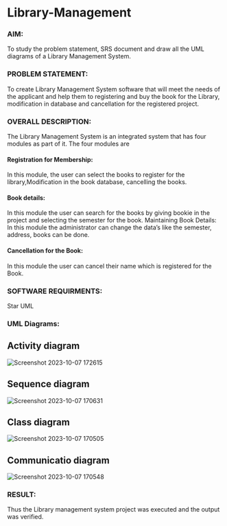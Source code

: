 # Library-Management
### AIM:
To study the problem statement, SRS document and draw all the UML diagrams of a Library Management System.
### PROBLEM STATEMENT:
To create Library Management System software that will meet the needs of the applicant
and help them to registering and buy the book for the Library, modification in database and
cancellation for the registered project.
### OVERALL DESCRIPTION:
The Library Management System is an integrated system that has four modules as part of
it. The four modules are
#### Registration for Membership:
In this module, the user can select the books to register for the library,Modification in the book
database, cancelling the books.
#### Book details:
In this module the user can search for the books by giving bookie in the project and selecting
the semester for the book.
Maintaining Book Details:
In this module the administrator can change the data’s like the semester, address, books can be
done.
#### Cancellation for the Book:
In this module the user can cancel their name which is registered for the Book.
### SOFTWARE REQUIRMENTS:
Star UML
### UML Diagrams:

## Activity diagram

![Screenshot 2023-10-07 172615](https://github.com/SriramS22/Library-Management/assets/119094390/397caacd-4541-4db5-a65a-de6e3ca0c6c8)

## Sequence diagram

![Screenshot 2023-10-07 170631](https://github.com/SriramS22/Library-Management/assets/119094390/341172df-e04c-4a53-b94b-fa22e6d0fed7)

## Class diagram

![Screenshot 2023-10-07 170505](https://github.com/SriramS22/Library-Management/assets/119094390/7abf1a41-b3e7-47a7-8f31-3a91daf269de)

## Communicatio diagram

![Screenshot 2023-10-07 170548](https://github.com/SriramS22/Library-Management/assets/119094390/168cb776-3af8-4dad-be3e-bad2d5eaebe9)


### RESULT:
Thus the Library management system project was executed and the output was verified.
